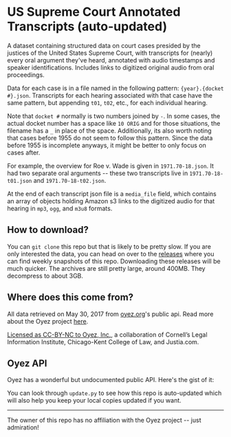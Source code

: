 # US Supreme Court Annotated Transcripts (auto-updated)

A dataset containing structured data on court cases presided by the justices of the United States Supreme Court, with transcripts for (nearly) every oral argument they've heard, annotated with audio timestamps and speaker identifications.
Includes links to digitized original audio from oral proceedings.

Data for each case is in a file named in the following pattern: `{year}.{docket #}.json`.
Transcripts for each hearing associated with that case have the same pattern, but appending `t01`, `t02`, etc.,
for each individual hearing.

Note that `docket #` normally is two numbers joined by `-`. In some cases, the actual docket number has a space
like `10 ORIG` and for those situations, the filename has a `_` in place of the space. Additionally, its
also worth noting that cases before 1955 do not seem to follow this pattern. Since the data before 1955 is 
incomplete anyways, it might be better to only focus on cases after.

For example, the overview for Roe v. Wade is given in `1971.70-18.json`. It had two separate oral arguments --
these two transcripts live in `1971.70-18-t01.json` and `1971.70-18-t02.json`.

At the end of each transcript json file is a `media_file` field, which contains an array of objects holding
Amazon s3 links to the digitized audio for that hearing in `mp3`, `ogg`, and `m3u8` formats.

## How to download?

You can `git clone` this repo but that is likely to be pretty slow. If you are only interested the data, 
you can head on over to the [releases](https://github.com/walkerdb/supreme_court_transcripts/releases)
where you can find weekly snapshots of this repo. Downloading these releases will be much quicker.
The archives are still pretty large, around 400MB. They decompress to about 3GB.

## Where does this come from?

All data retrieved on May 30, 2017 from [oyez.org](https://www.oyez.org)'s public api. Read more about the Oyez project [here](https://www.oyez.org/about).

[Licensed as CC-BY-NC to Oyez, Inc.](https://www.oyez.org/license), a collaboration of Cornell’s Legal Information Institute, Chicago-Kent College of Law, and Justia.com.

## Oyez API

Oyez has a wonderful but undocumented public API. Here's the gist of it:

You can look through `update.py` to see how this repo is auto-updated
which will also help you keep your local copies updated if you want.

-----------------------

The owner of this repo has no affiliation with the Oyez project -- just admiration!
